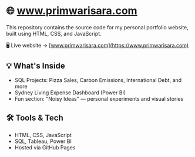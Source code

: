 # 🌐 www.primwarisara.com

This repository contains the source code for my personal portfolio website, built using HTML, CSS, and JavaScript.

🖥️ Live website → [www.primwarisara.com](https://www.primwarisara.com)

## 💡 What's Inside

- SQL Projects: Pizza Sales, Carbon Emissions, International Debt, and more
- Sydney Living Expense Dashboard (Power BI)
- Fun section: "Noisy Ideas" — personal experiments and visual stories

## 🛠️ Tools & Tech

- HTML, CSS, JavaScript
- SQL, Tableau, Power BI
- Hosted via GitHub Pages
